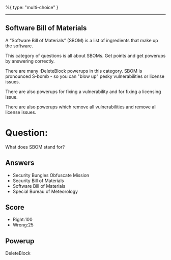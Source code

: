 %{
 type: "multi-choice"
}

---
## Software Bill of Materials

A “Software Bill of Materials” (SBOM) is
a list of ingredients that make up the
software.

This category of questions is all
about SBOMs.
Get points and get powerups
by answering correctly.

There are many :DeleteBlock powerups
in this category.
SBOM is pronounced S-bomb -
so you can "blow up" pesky
vulnerabilities or license issues.

There are also powerups for
fixing a vulnerability
and for fixing a licensing issue.

There are also powerups which remove
all vulnerabilities and
remove all license issues.


# Question:
What does SBOM stand for?

## Answers
- Security Bungles Obfuscate Mission
- Security Bill of Materials
- Software Bill of Materials
- Special Bureau of Meteorology

## Score
- Right:100
- Wrong:25

## Powerup
DeleteBlock
